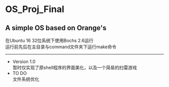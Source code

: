 # OS_Proj_Final
## A simple OS based on Orange's
在Ubuntu 16 32位系统下使用Bochs 2.6运行</br>
运行前先后在主目录与command文件夹下运行make命令
**************************************
* Version 1.0</br>
暂时仅实现了原shell程序的界面美化，以及一个简易的扫雷游戏
* TO DO</br>
文件系统优化
